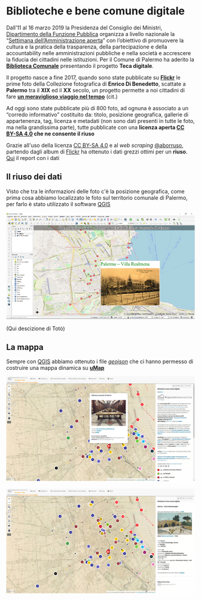 # Biblioteche e bene comune digitale

Dall’11 al 16 marzo 2019 la Presidenza del Consiglio dei Ministri, [Dipartimento della Funzione Pubblica](http://www.funzionepubblica.gov.it/) organizza a livello nazionale la “[Settimana dell’Amministrazione aperta](http://open.gov.it/saa/)” con l’obiettivo di promuovere la cultura e la pratica della trasparenza, della partecipazione e della accountability nelle amministrazioni pubbliche e nella società e accrescere la fiducia dei cittadini nelle istituzioni.
Per il Comune di Palermo ha aderito la **[Biblioteca Comunale](https://docs.google.com/document/d/1FOwSyu_n5VtIaKQERatrWk6mz5RkLr9DqXR0G1FHRmA/edit?usp=sharing)** presentando il progetto **Teca digitale**.

Il progetto nasce a fine 2017, quando sono state pubblicate su **[Flickr](https://www.flickr.com/photos/biblioteca-comunale-palermo/albums)** le prime foto della Collezione fotografica di **Enrico Di Benedetto**, scattate a **Palermo** tra il **XIX** ed il **XX** secolo, un progetto permette a noi cittadini di fare **[un meraviglioso viaggio nel tempo](http://opendatasicilia.it/2019/03/11/palermo-un-meraviglioso-viaggio-nel-tempo-grazie-alla-biblioteca-comunale-di-palermo/)** (cit.)

Ad oggi sono state pubblicate più di 800 foto, ad ognuna è associato a un “corredo informativo” costituito da: titolo, posizione geografica, gallerie di appartenenza, tag, licenza e metadati (non sono dati presenti in tutte le foto, ma nella grandissima parte), tutte pubblicate con una **licenza aperta [CC BY-SA 4.0](https://creativecommons.org/licenses/by-sa/4.0/deed.it) che ne consente il riuso**

Grazie all'uso della licenza [CC BY-SA 4.0](https://creativecommons.org/licenses/by-sa/4.0/deed.it) e al *web scraping* [@aborruso](https://twitter.com/aborruso), partendo dagli album di [Flickr](https://www.flickr.com/photos/biblioteca-comunale-palermo/albums) ha ottenuto i dati grezzi ottimi per un **riuso**. <br>
[Qui](https://github.com/opendatasicilia/flickr-biblioteca-comunale-palermo/tree/master/report) il report con i dati

## Il riuso dei dati

Visto che tra le informazioni delle foto c'è la posizione geografica, come prima cosa abbiamo localizzato le foto sul territorio comunale di Palermo, per farlo è stato utilizzato il software [QGIS](https://www.qgis.org/it/site/)

![](/img/qgis.png)

(Qui descizione di Totò)

## La mappa

Sempre con [QGIS](https://www.qgis.org/it/site/) abbiamo ottenuto i file *[geojson](https://it.wikipedia.org/wiki/GeoJSON)* che ci hanno permesso di costruire una mappa dinamica su **[uMap](http://u.osmfr.org/m/301213/)** 

![](/img/palermohub_01.jpg)

![](/img/palermohub_02.jpg)



